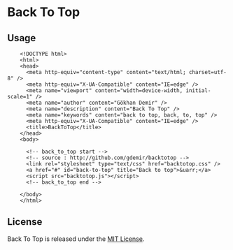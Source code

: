 # Back To Top

## Usage

		<!DOCTYPE html>
		<html>
		<head>
		  <meta http-equiv="content-type" content="text/html; charset=utf-8" />
		  <meta http-equiv="X-UA-Compatible" content="IE=edge" />
		  <meta name="viewport" content="width=device-width, initial-scale=1" />
		  <meta name="author" content="Gökhan Demir" />
		  <meta name="description" content="Back To Top" />
		  <meta name="keywords" content="back to top, back, to, top" />
		  <meta http-equiv="X-UA-Compatible" content="IE=edge" />
		  <title>BackToTop</title>
		</head>
		<body>

		  <!-- back_to_top start -->
		  <!-- source : http://github.com/gdemir/backtotop -->
		  <link rel="stylesheet" type="text/css" href="backtotop.css" />
		  <a href="#" id="back-to-top" title="Back to top">&uarr;</a>
		  <script src="backtotop.js"></script>
		  <!-- back_to_top end -->

		</body>
		</html>


## License

Back To Top is released under the [MIT License](http://www.opensource.org/licenses/MIT).